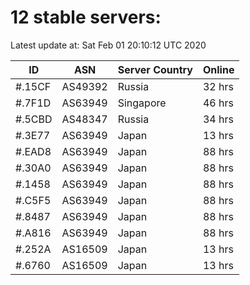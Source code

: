 # 12 stable servers:

Latest update at: Sat Feb 01 20:10:12 UTC 2020

| ID | ASN | Server Country | Online |
| -- | --- | -------------- | ------ |
| #.15CF | AS49392 | Russia | 32 hrs |
| #.7F1D | AS63949 | Singapore | 46 hrs |
| #.5CBD | AS48347 | Russia | 34 hrs |
| #.3E77 | AS63949 | Japan | 13 hrs |
| #.EAD8 | AS63949 | Japan | 88 hrs |
| #.30A0 | AS63949 | Japan | 88 hrs |
| #.1458 | AS63949 | Japan | 88 hrs |
| #.C5F5 | AS63949 | Japan | 88 hrs |
| #.8487 | AS63949 | Japan | 88 hrs |
| #.A816 | AS63949 | Japan | 88 hrs |
| #.252A | AS16509 | Japan | 13 hrs |
| #.6760 | AS16509 | Japan | 13 hrs |

